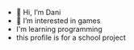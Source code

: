 - 👋 Hi, I’m Dani
- 👀 I’m interested in games
- I'm learning programming
- this profile is for a school project
